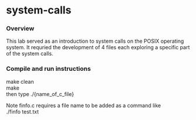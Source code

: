 # system-calls

### Overview
This lab served as an introduction to system calls on the POSIX operating system. It requried the development of 4 files each exploring a specific part of the system calls.

### Compile and run instructions
make clean\
make\
then type ./{name_of_c_file}

Note finfo.c requires a file name to be added as a command like\
./finfo test.txt

